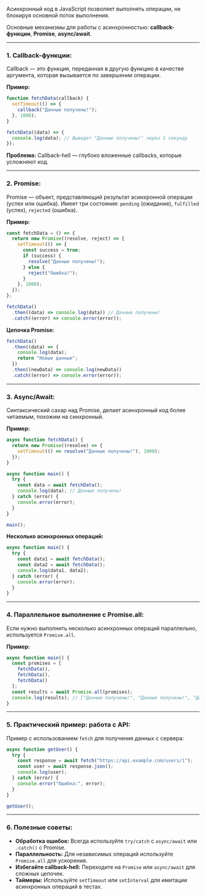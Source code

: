 Асинхронный код в JavaScript позволяет выполнять операции, не блокируя основной поток выполнения. 

Основные механизмы для работы с асинхронностью: **callback-функции**, **Promise**, **async/await**.

---

### 1. **Callback-функции:**

Callback — это функция, переданная в другую функцию в качестве аргумента, которая вызывается по завершении операции.

**Пример:**

```javascript
function fetchData(callback) {
  setTimeout(() => {
    callback("Данные получены!");
  }, 1000);
}

fetchData((data) => {
  console.log(data); // Выведет "Данные получены!" через 1 секунду
});
```

**Проблема:** Callback-hell — глубоко вложенные callbacks, которые усложняют код.

---

### 2. **Promise:**

Promise — объект, представляющий результат асинхронной операции (успех или ошибка). Имеет три состояния: `pending` (ожидание), `fulfilled` (успех), `rejected` (ошибка).

**Пример:**

```javascript
const fetchData = () => {
  return new Promise((resolve, reject) => {
    setTimeout(() => {
      const success = true;
      if (success) {
        resolve("Данные получены!");
      } else {
        reject("Ошибка!");
      }
    }, 1000);
  });
};

fetchData()
  .then((data) => console.log(data)) // Данные получены!
  .catch((error) => console.error(error));
```

**Цепочка Promise:**

```javascript
fetchData()
  .then((data) => {
    console.log(data);
    return "Новые данные";
  })
  .then((newData) => console.log(newData))
  .catch((error) => console.error(error));
```

---

### 3. **Async/Await:**
Синтаксический сахар над Promise, делает асинхронный код более читаемым, похожим на синхронный.

**Пример:**

```javascript
async function fetchData() {
  return new Promise((resolve) => {
    setTimeout(() => resolve("Данные получены!"), 1000);
  });
}

async function main() {
  try {
    const data = await fetchData();
    console.log(data); // Данные получены!
  } catch (error) {
    console.error(error);
  }
}

main();
```

**Несколько асинхронных операций:**

```javascript
async function main() {
  try {
    const data1 = await fetchData();
    const data2 = await fetchData();
    console.log(data1, data2);
  } catch (error) {
    console.error(error);
  }
}
```

---

### 4. **Параллельное выполнение с Promise.all:**
Если нужно выполнить несколько асинхронных операций параллельно, используется `Promise.all`.

**Пример:**

```javascript
async function main() {
  const promises = [
    fetchData(),
    fetchData(),
    fetchData()
  ];
  const results = await Promise.all(promises);
  console.log(results); // ["Данные получены!", "Данные получены!", "Данные получены!"]
}
```

---

### 5. **Практический пример: работа с API:**
Пример с использованием `fetch` для получения данных с сервера:

```javascript
async function getUser() {
  try {
    const response = await fetch("https://api.example.com/users/1");
    const user = await response.json();
    console.log(user);
  } catch (error) {
    console.error("Ошибка:", error);
  }
}

getUser();
```

---

### 6. **Полезные советы:**

- **Обработка ошибок:** Всегда используйте `try/catch` с `async/await` или `.catch()` с Promise.
- **Параллельность:** Для независимых операций используйте `Promise.all` для ускорения.
- **Избегайте callback-hell:** Переходите на `Promise` или `async/await` для сложных цепочек.
- **Таймеры:** Используйте `setTimeout` или `setInterval` для имитации асинхронных операций в тестах.